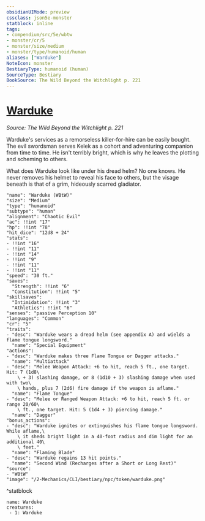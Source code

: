 ```yaml
---
obsidianUIMode: preview
cssclass: json5e-monster
statblock: inline
tags:
- compendium/src/5e/wbtw
- monster/cr/5
- monster/size/medium
- monster/type/humanoid/human
aliases: ["Warduke"]
NoteIcon: monster
BestiaryType: humanoid (human)
SourceType: Bestiary
BookSource: The Wild Beyond the Witchlight p. 221
---
```

# [Warduke](2-Mechanics/CLI/bestiary/npc/warduke-wbtw.md)
*Source: The Wild Beyond the Witchlight p. 221*  

Warduke's services as a remorseless killer-for-hire can be easily bought. The evil swordsman serves Kelek as a cohort and adventuring companion from time to time. He isn't terribly bright, which is why he leaves the plotting and scheming to others.

What does Warduke look like under his dread helm? No one knows. He never removes his helmet to reveal his face to others, but the visage beneath is that of a grim, hideously scarred gladiator.

```statblock
"name": "Warduke (WBtW)"
"size": "Medium"
"type": "humanoid"
"subtype": "human"
"alignment": "Chaotic Evil"
"ac": !!int "17"
"hp": !!int "78"
"hit_dice": "12d8 + 24"
"stats":
- !!int "16"
- !!int "11"
- !!int "14"
- !!int "9"
- !!int "11"
- !!int "11"
"speed": "30 ft."
"saves":
  "Strength": !!int "6"
  "Constitution": !!int "5"
"skillsaves":
  "Intimidation": !!int "3"
  "Athletics": !!int "6"
"senses": "passive Perception 10"
"languages": "Common"
"cr": "5"
"traits":
- "desc": "Warduke wears a dread helm (see appendix A) and wields a flame tongue longsword."
  "name": "Special Equipment"
"actions":
- "desc": "Warduke makes three Flame Tongue or Dagger attacks."
  "name": "Multiattack"
- "desc": "Melee Weapon Attack: +6 to hit, reach 5 ft., one target. Hit: 7 (1d8\
    \ + 3) slashing damage, or 8 (1d10 + 3) slashing damage when used with two\
    \ hands, plus 7 (2d6) fire damage if the weapon is aflame."
  "name": "Flame Tongue"
- "desc": "Melee or Ranged Weapon Attack: +6 to hit, reach 5 ft. or range 20/60\
    \ ft., one target. Hit: 5 (1d4 + 3) piercing damage."
  "name": "Dagger"
"bonus_actions":
- "desc": "Warduke ignites or extinguishes his flame tongue longsword. While aflame,\
    \ it sheds bright light in a 40-foot radius and dim light for an additional 40\
    \ feet."
  "name": "Flaming Blade"
- "desc": "Warduke regains 13 hit points."
  "name": "Second Wind (Recharges after a Short or Long Rest)"
"source":
- "WBtW"
"image": "/2-Mechanics/CLI/bestiary/npc/token/warduke.png"
```
^statblock

```encounter-table
name: Warduke
creatures:
 - 1: Warduke
```